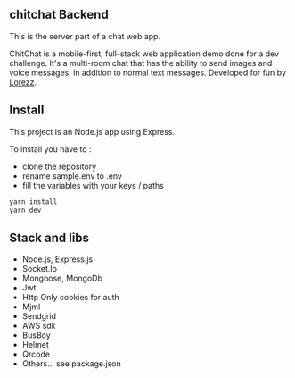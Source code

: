 ## chitchat Backend

This is the server part of a chat web app.

ChitChat is a mobile-first, full-stack web application demo done for a dev challenge. It's a multi-room chat that has the ability to send images and voice messages, in addition to normal text messages. Developed for fun by [Lorezz](https://github.com/Lorezz).

## Install

This project is an Node.js app using Express.

To install you have to :

- clone the repository
- rename sample.env to .env
- fill the variables with your keys / paths

```javascript
yarn install
yarn dev
```

## Stack and libs

- Node.js, Express.js
- Socket.Io
- Mongoose, MongoDb
- Jwt
- Http Only cookies for auth
- Mjml
- Sendgrid
- AWS sdk
- BusBoy
- Helmet
- Qrcode
- Others... see package.json
